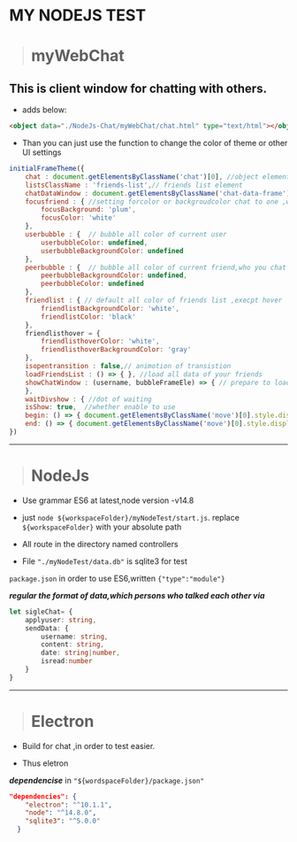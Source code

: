 ﻿# MY NODEJS TEST 
> # **myWebChat** 
## This is client window for chatting with others.
-  adds below:
 ```html
 <object data="./NodeJs-Chat/myWebChat/chat.html" type="text/html"></object>
 ```
- Than you can just use the function to change the color of theme or other UI settings
```js
initialFrameTheme({
    chat : document.getElementsByClassName('chat')[0], //object element
    listsClassName : 'friends-list',// friends list element
    chatDataWindow : document.getElementsByClassName('chat-data-frame')[0], //window of chat 
    focusfriend : { //setting forcolor or backgroudcolor chat to one ,who is the friend in friends list
        focusBackground: 'plum',
        focusColor: 'white'
    },
    userbubble : {  // bubble all color of current user
        userbubbleColor: undefined,
        userbubbleBackgroundColor: undefined
    },
    peerbubble : {  // bubble all color of current friend,who you chat with
        peerbubbleBackgroundColor: undefined,
        peerbubbleColor: undefined
    },
    friendlist : { // default all color of friends list ,execpt hover
        friendlistBackgroundColor: 'white',
        friendlistColor: 'black'
    },
    friendlisthover = {
        friendlisthoverColor: 'white',
        friendlisthoverBackgroundColor: 'gray'
    },
    isopentransition : false,// animotion of transistion 
    loadFriendsList : () => { }, //load all data of your friends
    showChatWindow : (username, bubbleFrameEle) => { // prepare to load your friend-data to the window
    }, 
    waitDivshow : { //dot of waiting
    isShow: true,  //whether enable to use
    begin: () => { document.getElementsByClassName('move')[0].style.display : 'block' },//shown
    end: () => { document.getElementsByClassName('move')[0].style.display : 'none' } }// hidden
})
```
---

> # **NodeJs** 
-  Use grammar ES6 at latest,node version -v14.8

- just  `node ${workspaceFolder}/myNodeTest/start.js`. replace `${workspaceFolder}` with your absolute path

- All route in the directory named controllers

- File `"./myNodeTest/data.db"` is sqlite3 for test
 
 `package.json` in order to use ES6,written
`{"type":"module"}`

***regular the format of data,which persons who talked each other via***
```ts
let sigleChat= { 
    applyuser: string,
    sendData: { 
        username: string,
        content: string,
        date: string|number,
        isread:number 
    }
}
```
---
># **Electron**

- Build for chat ,in order to test easier. 

- Thus eletron 
 
***dependencise*** in `"${wordspaceFolder}/package.json"`
```json
"dependencies": {
    "electron": "^10.1.1",
    "node": "^14.8.0",
    "sqlite3": "^5.0.0"
  }
```